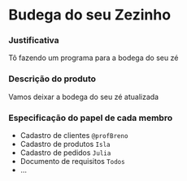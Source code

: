 # Budega do seu Zezinho


### Justificativa
Tô fazendo um programa para a bodega do seu zé

### Descrição do produto
Vamos deixar a bodega do seu zé atualizada

### Especificação do papel de cada membro
* Cadastro de clientes `@profBreno`
* Cadastro de produtos `Isla`
* Cadastro de pedidos `Julia`
* Documento de requisitos `Todos`
* ...
